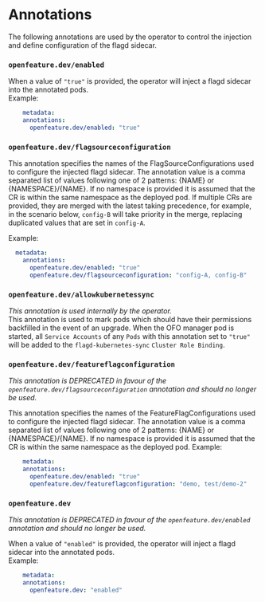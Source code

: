 # Annotations

The following annotations are used by the operator to control the injection and define configuration of the flagd sidecar.

### `openfeature.dev/enabled`
When a value of `"true"` is provided, the operator will inject a flagd sidecar into the annotated pods.  
Example: 
```yaml
    metadata:
    annotations:
      openfeature.dev/enabled: "true"
```

### `openfeature.dev/flagsourceconfiguration`
This annotation specifies the names of the FlagSourceConfigurations used to configure the injected flagd sidecar.
The annotation value is a comma separated list of values following one of 2 patterns: {NAME} or {NAMESPACE}/{NAME}. 
If no namespace is provided it is assumed that the CR is within the same namespace as the deployed pod.
If multiple CRs are provided, they are merged with the latest taking precedence, for example, in the scenario below, `config-B` will take priority in the merge, replacing duplicated values that are set in `config-A`.

Example:
```yaml
  metadata:
    annotations:
      openfeature.dev/enabled: "true"
      openfeature.dev/flagsourceconfiguration: "config-A, config-B"
```

### `openfeature.dev/allowkubernetessync`
*This annotation is used internally by the operator.*  
This annotation is used to mark pods which should have their permissions backfilled in the event of an upgrade. When the OFO manager pod is started, all `Service Accounts` of any `Pods` with this annotation set to `"true"` will be added to the `flagd-kubernetes-sync` `Cluster Role Binding`.


### `openfeature.dev/featureflagconfiguration`
*This annotation is DEPRECATED in favour of the `openfeature.dev/flagsourceconfiguration` annotation and should no longer be used.* 

This annotation specifies the names of the FeatureFlagConfigurations used to configure the injected flagd sidecar.
The annotation value is a comma separated list of values following one of 2 patterns: {NAME} or {NAMESPACE}/{NAME}. 
If no namespace is provided it is assumed that the CR is within the same namespace as the deployed pod.
Example:
```yaml
    metadata:
    annotations:
      openfeature.dev/enabled: "true"
      openfeature.dev/featureflagconfiguration: "demo, test/demo-2"
```

### `openfeature.dev`
*This annotation is DEPRECATED in favour of the `openfeature.dev/enabled` annotation and should no longer be used.* 

When a value of `"enabled"` is provided, the operator will inject a flagd sidecar into the annotated pods.  
Example: 
```yaml
    metadata:
    annotations:
      openfeature.dev: "enabled"
```
